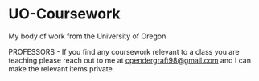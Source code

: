 # UO-Coursework
My body of work from the University of Oregon

PROFESSORS - If you find any coursework relevant to a class you are teaching please reach out to me at cpendergraft98@gmail.com and I can make the relevant items private.
